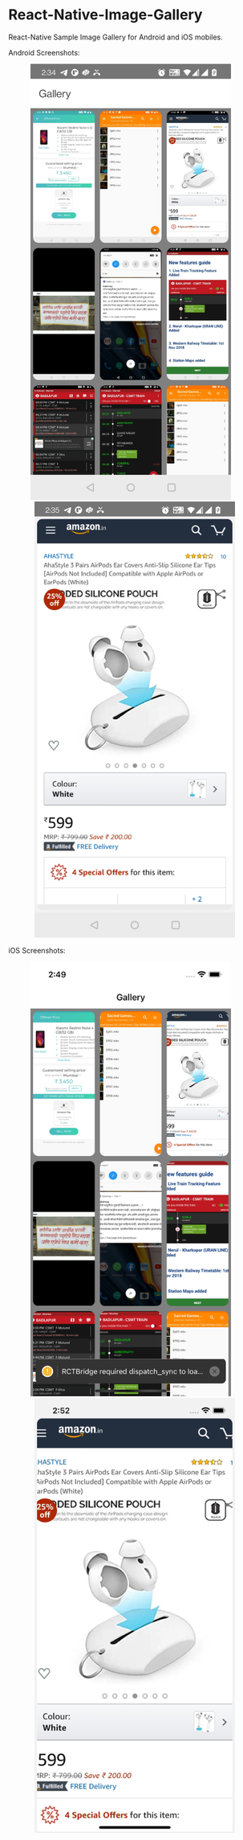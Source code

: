 # React-Native-Image-Gallery

React-Native Sample Image Gallery for Android and iOS mobiles.

Android Screenshots:
<div align="center">
    <img src="screenshots/android_1.jpg" width="400px" </img> &nbsp;&nbsp;&nbsp; <img src="screenshots/android_2.jpg" width="400px" </img> 
    <p></p>
     <p></p>
</div>

iOS Screenshots:
<div align="center">
    <img src="screenshots/ios_1.png" width="400px" </img> &nbsp;&nbsp;&nbsp; <img src="screenshots/ios_2.png" width="400px" </img> 
    <p></p>
     <p></p>
</div>



